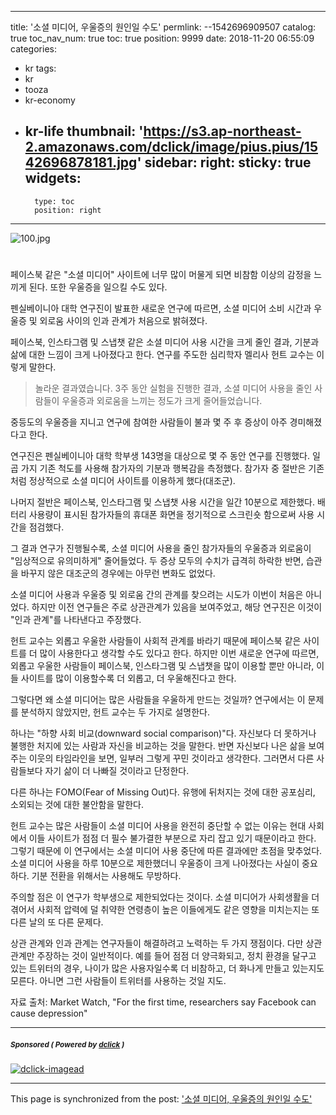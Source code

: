 
---
title: '소셜 미디어, 우울증의 원인일 수도'
permlink: --1542696909507
catalog: true
toc_nav_num: true
toc: true
position: 9999
date: 2018-11-20 06:55:09
categories:
- kr
tags:
- kr
- tooza
- kr-economy
- kr-life
thumbnail: 'https://s3.ap-northeast-2.amazonaws.com/dclick/image/pius.pius/1542696878181.jpg'
sidebar:
    right:
        sticky: true
widgets:
    -
        type: toc
        position: right
---


![100.jpg](https://s3.ap-northeast-2.amazonaws.com/dclick/image/pius.pius/1542696878181.jpg)
#
페이스북 같은 "소셜 미디어" 사이트에 너무 많이 머물게 되면 비참함 이상의 감정을 느끼게 된다. 또한 우울증을 일으킬 수도 있다.  

펜실베이니아 대학 연구진이 발표한 새로운 연구에 따르면, 소셜 미디어 소비 시간과 우울증 및 외로움 사이의 인과 관계가 처음으로 밝혀졌다. 

페이스북, 인스타그램 및 스냅챗 같은 소셜 미디어 사용 시간을 크게 줄인 결과, 기분과 삶에 대한 느낌이 크게 나아졌다고 한다. 연구를 주도한 심리학자 멜리사 헌트 교수는 이렇게  말한다. 

>놀라운 결과였습니다. 3주 동안 실험을 진행한 결과, 소셜 미디어 사용을 줄인 사람들이 우울증과 외로움을 느끼는 정도가 크게 줄어들었습니다.  

중등도의 우울증을 지니고 연구에 참여한 사람들이 불과 몇 주 후 증상이 아주 경미해졌다고 한다.  

연구진은 펜실베이니아 대학 학부생 143명을 대상으로 몇 주 동안 연구를 진행했다.   일곱 가지 기존 척도를 사용해 참가자의 기분과 행복감을 측정했다. 참가자 중 절반은 기존처럼 정상적으로 소셜 미디어 사이트를 이용하게 했다(대조군). 

나머지 절반은  페이스북, 인스타그램 및 스냅챗 사용 시간을 일간 10분으로 제한했다.  배터리 사용량이 표시된 참가자들의 휴대폰 화면을 정기적으로 스크린숏 함으로써 사용 시간을 점검했다. 

그 결과 연구가 진행될수록, 소셜 미디어 사용을 줄인 참가자들의 우울증과 외로움이  "임상적으로 유의미하게" 줄어들었다. 두 증상 모두의 수치가 급격히 하락한 반면, 습관을 바꾸지 않은 대조군의 경우에는 아무런 변화도 없었다. 

소셜 미디어 사용과 우울증 및 외로움 간의 관계를 찾으려는 시도가 이번이 처음은 아니었다. 하지만 이전 연구들은 주로 상관관계가 있음을 보여주었고, 해당 연구진은  이것이 "인과 관계"를 나타낸다고 주장했다. 

헌트 교수는 외롭고 우울한 사람들이 사회적 관계를 바라기 때문에 페이스북 같은 사이트를 더 많이 사용한다고 생각할 수도 있다고 한다. 하지만 이번 새로운 연구에 따르면, 외롭고 우울한 사람들이 페이스북, 인스타그램 및 스냅챗을 많이 이용할 뿐만 아니라, 이들 사이트를 많이 이용할수록 더 외롭고, 더 우울해진다고 한다. 

그렇다면 왜 소셜 미디어는 많은 사람들을 우울하게 만드는 것일까? 연구에서는 이 문제를 분석하지 않았지만, 헌트 교수는 두 가지로 설명한다.  

하나는 "하향 사회 비교(downward social comparison)"다. 자신보다 더 못하거나 불행한 처지에 있는 사람과 자신을 비교하는 것을 말한다. 반면 자신보다 나은 삶을 보여주는 이웃의 타임라인을 보면, 일부러 그렇게 꾸민 것이라고 생각한다. 그러면서 다른 사람들보다 자기 삶이 더 나빠질 것이라고 단정한다.  

다른 하나는 FOMO(Fear of Missing Out)다. 유행에 뒤처지는 것에 대한 공포심리, 소외되는 것에 대한 불안함을 말한다.  

헌트 교수는 많은 사람들이 소셜 미디어 사용을 완전히 중단할 수 없는 이유는 현대 사회에서 이들 사이트가 점점 더 필수 불가결한 부분으로 자리 잡고 있기 때문이라고 한다. 그렇기 때문에 이 연구에서는 소셜 미디어 사용 중단에 따른 결과에만 초점을 맞추었다. 소셜 미디어 사용을 하루 10분으로 제한했더니 우울증이 크게 나아졌다는 사실이 중요하다. 기분 전환을 위해서는 사용해도 무방하다. 

주의할 점은 이 연구가 학부생으로 제한되었다는 것이다. 소셜 미디어가 사회생활을 더 겪어서 사회적 압력에 덜 취약한 연령층이 높은 이들에게도 같은 영향을 미치는지는 또 다른 날의 또 다른 문제다. 

상관 관계와 인과 관계는 연구자들이 해결하려고 노력하는 두 가지 쟁점이다. 다만 상관 관계만 주장하는 것이 일반적이다. 예를 들어 점점 더 양극화되고, 정치 환경을 달구고 있는 트위터의 경우, 나이가 많은 사용자일수록 더 비참하고, 더 화나게 만들고 있는지도 모른다. 아니면 그런 사람들이 트위터를 사용하는 것일 지도. 

자료 출처: Market Watch, "For the first time, researchers say Facebook can cause depression"

---

#####  <sub> **Sponsored ( Powered by [dclick](https://www.dclick.io) )** </sub>
[![dclick-imagead](https://s3.ap-northeast-2.amazonaws.com/dclick/image/dclick/1540725947960.png)](https://api.dclick.io/v1/c?x=eyJhbGciOiJIUzI1NiIsInR5cCI6IkpXVCJ9.eyJjIjoicGl1cy5waXVzIiwicyI6Ii0tMTU0MjY5NjkwOTUwNyIsImEiOlsiaS02Il0sInVybCI6Imh0dHA6Ly93d3cueWVzMjQuY29tLzI0L0dvb2RzLzY1NTU5MzcwP0Fjb2RlPTEwMSIsImlhdCI6MTU0MjY5NjkwOSwiZXhwIjoxODU4MDU2OTA5fQ.b8UtUGXkXK0Y7DDT3ObrpeImPrzuGEzy5_l8nvkF7bM)

- - -

This page is synchronized from the post: ['소셜 미디어, 우울증의 원인일 수도'](https://steemit.com/@pius.pius/--1542696909507)
